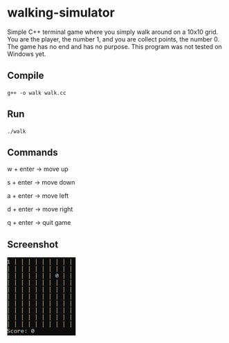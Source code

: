 # walking-simulator
Simple C++ terminal game where you simply walk around on a 10x10 grid. You are the player, the number 1, and you are collect points, the number 0. The game has no end and has no purpose. This program was not tested on Windows yet.

## Compile

`g++ -o walk walk.cc`

## Run

`./walk`

## Commands

w + enter -> move up

s + enter -> move down

a + enter -> move left

d + enter -> move right

q + enter -> quit game

## Screenshot

![Game Screenshot](https://github.com/NAEK2K/walking-simulator/blob/master/screenshot.png "Game Screenshot")
